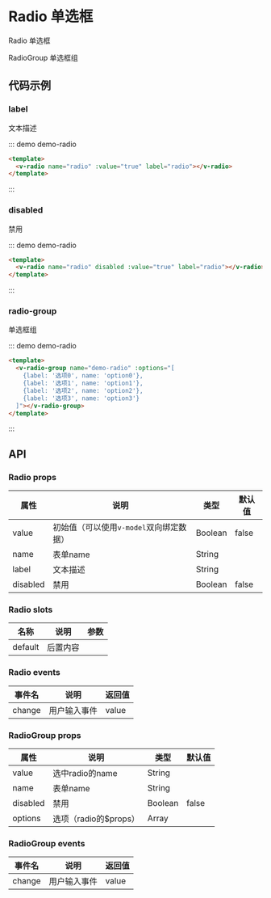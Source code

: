 # Radio 单选框

Radio 单选框

RadioGroup 单选框组

## 代码示例

### label

文本描述

::: demo demo-radio
```html
<template>
  <v-radio name="radio" :value="true" label="radio"></v-radio>
</template>
```
:::

### disabled

禁用

::: demo demo-radio
```html
<template>
  <v-radio name="radio" disabled :value="true" label="radio"></v-radio>
</template>
```
:::

### radio-group

单选框组

::: demo demo-radio
```html
<template>
  <v-radio-group name="demo-radio" :options="[
    {label: '选项0', name: 'option0'},
    {label: '选项1', name: 'option1'},
    {label: '选项2', name: 'option2'},
    {label: '选项3', name: 'option3'}
  ]"></v-radio-group>
</template>
```
:::


## API

### Radio props

| 属性     | 说明             | 类型     | 默认值  |
| -------- | --------        | ------- | ------- |
| value | 初始值（可以使用`v-model`双向绑定数据）   | Boolean   |  false |
| name | 表单name   | String   |   |
| label | 文本描述 | String |  |
| disabled   | 禁用  | Boolean   | false |

### Radio slots

| 名称           | 说明        | 参数        |
| --------       | --------   | --------   |
| default        | 后置内容    |     |

### Radio events

| 事件名    | 说明     | 返回值     | 
| -------- | -------- | -------   |
| change   | 用户输入事件  | value |


### RadioGroup props

| 属性     | 说明             | 类型     | 默认值  |
| -------- | --------        | ------- | ------- |
| value | 选中radio的name   | String   |   |
| name | 表单name   | String   |   |
| disabled   | 禁用  | Boolean   | false |
| options | 选项（radio的$props） | Array | |

### RadioGroup events

| 事件名    | 说明     | 返回值     | 
| -------- | -------- | -------   |
| change   | 用户输入事件  | value |
